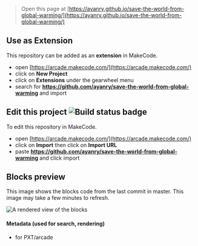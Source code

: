  


> Open this page at [https://ayanry.github.io/save-the-world-from-global-warming/](https://ayanry.github.io/save-the-world-from-global-warming/)

## Use as Extension

This repository can be added as an **extension** in MakeCode.

* open [https://arcade.makecode.com/](https://arcade.makecode.com/)
* click on **New Project**
* click on **Extensions** under the gearwheel menu
* search for **https://github.com/ayanry/save-the-world-from-global-warming** and import

## Edit this project ![Build status badge](https://github.com/ayanry/save-the-world-from-global-warming/workflows/MakeCode/badge.svg)

To edit this repository in MakeCode.

* open [https://arcade.makecode.com/](https://arcade.makecode.com/)
* click on **Import** then click on **Import URL**
* paste **https://github.com/ayanry/save-the-world-from-global-warming** and click import

## Blocks preview

This image shows the blocks code from the last commit in master.
This image may take a few minutes to refresh.

![A rendered view of the blocks](https://github.com/ayanry/save-the-world-from-global-warming/raw/master/.github/makecode/blocks.png)

#### Metadata (used for search, rendering)

* for PXT/arcade
<script src="https://makecode.com/gh-pages-embed.js"></script><script>makeCodeRender("{{ site.makecode.home_url }}", "{{ site.github.owner_name }}/{{ site.github.repository_name }}");</script>
